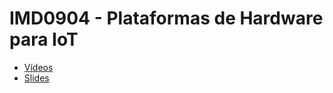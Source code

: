 # IMD0904 - Plataformas de Hardware para IoT
* [Vídeos](https://drive.google.com/drive/folders/1H6ebWLnJd6leox7AlpOf52Gx1zciQk-j?usp=sharing)
* [Slides](https://docs.google.com/presentation/d/1LXmt2cqzdSEYSe5kiE7CTHmYfTCaHt1-dbXCQdyVNHU/edit#slide=id.p)